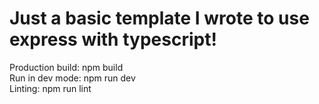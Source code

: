 # Just a basic template I wrote to use express with typescript!

Production build: npm build  
Run in dev mode: npm run dev  
Linting: npm run lint  